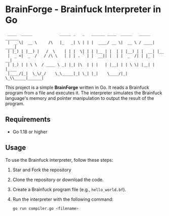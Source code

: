 # BrainForge -  Brainfuck Interpreter in Go
```
 ____  _____            _____ _   _   ______ ____  _____   _____ ______ 
 |  _ \|  __ \     /\   |_   _| \ | | |  ____/ __ \|  __ \ / ____|  ____|
 | |_) | |__) |   /  \    | | |  \| | | |__ | |  | | |__) | |  __| |__   
 |  _ <|  _  /   / /\ \   | | | . ` | |  __|| |  | |  _  /| | |_ |  __|  
 | |_) | | \ \  / ____ \ _| |_| |\  | | |   | |__| | | \ \| |__| | |____ 
 |____/|_|  \_\/_/    \_\_____|_| \_| |_|    \____/|_|  \_\\_____|______|
```
 

This project is a simple **BrainForge** written in Go. It reads a Brainfuck program from a file and executes it. The interpreter simulates the Brainfuck language's memory and pointer manipulation to output the result of the program.

## Requirements

- Go 1.18 or higher

## Usage

To use the Brainfuck interpreter, follow these steps:
1. Star and Fork the repository
2. Clone the repository or download the code.

3. Create a Brainfuck program file (e.g., `hello_world.bf`).

4. Run the interpreter with the following command:

   ```bash
   go run compiler.go <filename>
